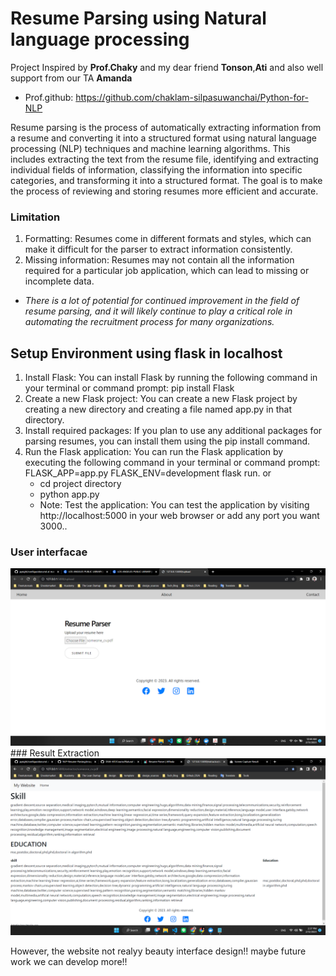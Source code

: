 # Resume Parsing using Natural language processing
Project Inspired by **Prof.Chaky** and my dear friend **Tonson**,**Ati** and also well support from our TA **Amanda**
- Prof.github: https://github.com/chaklam-silpasuwanchai/Python-for-NLP

Resume parsing is the process of automatically extracting information from a resume and converting it into a structured format using natural language processing (NLP) techniques and machine learning algorithms. This includes extracting the text from the resume file, identifying and extracting individual fields of information, classifying the information into specific categories, and transforming it into a structured format. The goal is to make the process of reviewing and storing resumes more efficient and accurate.

### Limitation
1. Formatting: Resumes come in different formats and styles, which can make it difficult for the parser to extract information consistently.
2. Missing information: Resumes may not contain all the information required for a particular job application, which can lead to missing or incomplete data.
- *There is a lot of potential for continued improvement in the field of resume parsing, and it will likely continue to play a critical role in automating the recruitment process for many organizations.*

## Setup Environment using flask in localhost

1. Install Flask: You can install Flask by running the following command in your terminal or command prompt: pip install Flask
2. Create a new Flask project: You can create a new Flask project by creating a new directory and creating a file named app.py in that directory.
3. Install required packages: If you plan to use any additional packages for parsing resumes, you can install them using the pip install command.
4. Run the Flask application: You can run the Flask application by executing the following command in your terminal or command prompt: FLASK_APP=app.py FLASK_ENV=development flask run. or
   - cd project directory
   - python app.py
   - Note: Test the application: You can test the application by visiting http://localhost:5000 in your web browser or add any port you want 3000..
   
   
### User interfacae
   <img src="https://github.com/rambosorn/NLP-Resume-Parsing/blob/main/image/use_interface.png" alt="Alt text" title="Optional title">
### Result Extraction
   <img src="https://github.com/rambosorn/NLP-Resume-Parsing/blob/main/image/result.png" alt="Alt text" title="Optional title">
   
 However, the website not realyy beauty interface design!! maybe future work we can develop more!!
   




